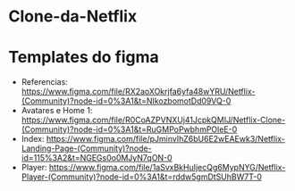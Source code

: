 # Clone-da-Netflix

# Templates do figma
- Referencias: https://www.figma.com/file/RX2aoXOkrjfa6yfa48wYRU/Netflix-(Community)?node-id=0%3A1&t=NIkozbomotDd09VQ-0
- Avatares e Home 1: https://www.figma.com/file/R0CoAZPVNXUj41JcpkQMIJ/Netflix-Clone-(Community)?node-id=0%3A1&t=RuGMPoPwbhmPOleE-0
- Index: https://www.figma.com/file/pJminvIhZ6bU6E2wEAEwk3/Netflix-Landing-Page-(Community)?node-id=115%3A2&t=NGEGs0o0MJyN7qON-0
- Player: https://www.figma.com/file/1aSvxBkHuIjecQg6MypNYG/Netflix-Player-(Community)?node-id=0%3A1&t=rddw5gmDtSUhBW7T-0

